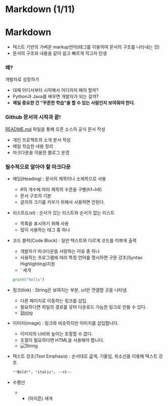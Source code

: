 # Markdown (1/11)

# Markdown

- 텍스트 기반의 가벼운 markup언어(태그를 이용하여 문서의 구조를 나타내는 것)
- 문서의 구조와 내용을 같이 쉽고 빠르게 적고자 탄생

### 왜?

개발자로 성장하기

- 대체 어디서부터 시작해서 어디까지 해야 할까?
- Python과 Java를 배우면 개발자가 되는 걸까?
- **제일 중요한 건 “꾸준한 학습”을 할 수 있는 사람인지 보여줘야 한다.**

### Github 문서의 시작과 끝!

[README.md](http://README.md) 파일을 통해 오픈 소스의 공식 문서 작성

- 개인 프로젝트의 소개 문서 작성
- 매일 학습한 내용 정리
- 마크다운을 이용한 블로그 운영

### 필수적으로 알아야 할 마크다운

- 헤딩(Heading) : 문서의 제목이나 소제목으로 사용
  
  - #의 개수에 따라 제목의 수준을 구별(h1~h6)
  - 문서 구조의 기본
  - 글자의 크기를 키우기 위해서 사용하면 안된다.

- 리스트(List) : 순서가 있는 리스트와 순서가 없는 리스트
  
  - 목록을 표시하기 위해 사용
  - 많이 사용하는 태그 중 하나

- 코드 블럭(Code Block) : 일반 텍스트와 다르게 코드를 이쁘게 출력
  
  - 개발자가 마크다운을 사랑하는 이유 중 하나
  - 사용하는 프로그램에 따라 특정 언어를 명시하면 구문 강조(Syntax Highlighting)지원
  - ` 세개
  
  ```python
  print("hello")
  ```

- 링크(link) : String은 보여지는 부분, url은 연결할 곳을 나타냄
  
  - 다른 페이지로 이동하는 링크를 삽입
  - 필요하다면 파일의 경로를 넣어 다운로드 가능한 링크로 만들 수 있다.
  - [String](url)

- 이미지(image) : 링크와 비슷하지만 이미지를 삽입합니다.
  
  - 이미지의 너비와 높이는 조절할 수 없다.
  - 조절이 필요하다면 HTML을 사용해야 합니다.
  - ![String](img_url)

- 텍스트 강조(Text Emphasis) : 순서대로 굷게, 기울임, 취소선을 이용해 텍스트 강조
  
  ```python
  **Bold**, *italic*, ~~st~~
  ```

- 수평선
  
  - - (하이픈) 세개
